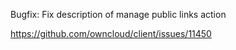 Bugfix: Fix description of manage public links action

https://github.com/owncloud/client/issues/11450
